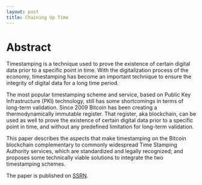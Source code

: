 ```yaml
---
layout: post
title: Chaining Up Time
---
```


# Abstract

Timestamping is a technique used to prove the existence of certain digital data prior to a specific point in time. With the digitalization process of the economy, timestamping has become an important technique to ensure the integrity of digital data for a long time period.

The most popular timestamping scheme and service, based on Public Key Infrastructure (PKI) technology, still has some shortcomings in terms of long-term validation. Since 2009 Bitcoin has been creating a thermodynamically immutable register. That register, aka blockchain, can be used as well to prove the existence of certain digital data prior to a specific point in time, and without any predefined limitation for long-term validation.

This paper describes the aspects that make timestamping on the Bitcoin blockchain complementary to commonly widespread Time Stamping Authority services, which are standardized and legally recognized; and proposes some technically viable solutions to integrate the two timestamping schemes.

The paper is published on [SSRN](https://dx.doi.org/10.2139/ssrn.3).


